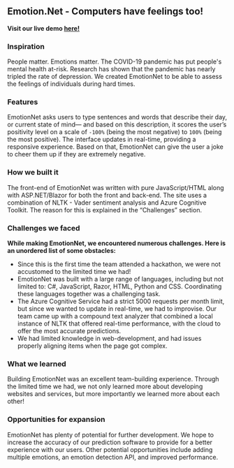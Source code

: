 ## Emotion.Net - Computers have feelings too!

**Visit our live demo [here!](https://emot.ga/ "Click to view demo")**

### Inspiration

People matter. Emotions matter. The COVID-19 pandemic has put people's mental health at-risk. Research has shown that the pandemic has nearly tripled the rate of depression. We created EmotionNet to be able to assess the feelings of individuals during hard times.

### Features

EmotionNet asks users to type sentences and words that describe their day, or current state of mind— and based on this description, it scores the user’s positivity level on a scale of `-100%` (being the most negative) to `100%` (being the most positive). The interface updates in real-time, providing a responsive experience. Based on that, EmotionNet can give the user a joke to cheer them up if they are extremely negative.

### How we built it

The front-end of EmotionNet was written with pure JavaScript/HTML along with ASP.NET/Blazor for both the front and back-end. The site uses a combination of NLTK - Vader sentiment analysis and Azure Cognitive Toolkit. The reason for this is explained in the “Challenges” section.

### Challenges we faced

**While making EmotionNet, we encountered numerous challenges. Here is an unordered list of some obstacles:**

- Since this is the first time the team attended a hackathon, we were not accustomed to the limited time we had!
- EmotionNet was built with a large range of languages, including but not limited to: C#, JavaScript, Razor, HTML, Python and CSS. Coordinating these languages together was a challenging task.
- The Azure Cognitive Service had a strict 5000 requests per month limit, but since we wanted to update in real-time, we had to improvise. Our team came up with a compound text analyzer that combined a local instance of NLTK that offered real-time performance, with the cloud to offer the most accurate predictions.
- We had limited knowledge in web-development, and had issues properly aligning items when the page got complex.

### What we learned

Building EmotionNet was an excellent team-building experience. Through the limited time we had, we not only learned more about developing websites and services, but more importantly we learned more about each other!

### Opportunities for expansion

EmotionNet has plenty of potential for further development. We hope to increase the accuracy of our prediction software to provide for a better experience with our users. Other potential opportunities include adding multiple emotions, an emotion detection API, and improved performance.
